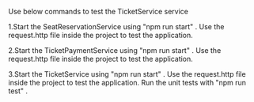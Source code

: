 Use below commands to test the TicketService service

1.Start the SeatReservationService using "npm run start" .
Use the request.http file inside the project to test the application.

2.Start the TicketPaymentService using "npm run start" .
Use the request.http file inside the project to test the application.

3.Start the TicketService using "npm run start" .
Use the request.http file inside the project to test the application.
Run the unit tests with "npm run test" .
